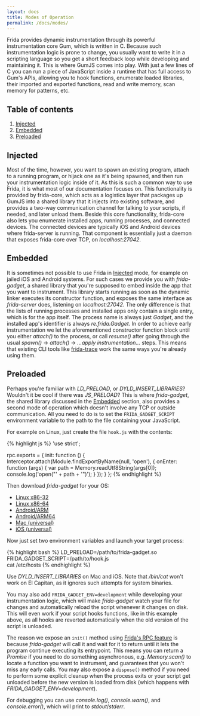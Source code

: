 ```yaml
---
layout: docs
title: Modes of Operation
permalink: /docs/modes/
---
```


Frida provides dynamic instrumentation through its powerful instrumentation core
Gum, which is written in C. Because such instrumentation logic is prone to
change, you usually want to write it in a scripting language so you get a short
feedback loop while developing and maintaining it. This is where GumJS comes
into play. With just a few lines of C you can run a piece of JavaScript inside a
runtime that has full access to Gum's APIs, allowing you to hook functions,
enumerate loaded libraries, their imported and exported functions, read and
write memory, scan memory for patterns, etc.

## Table of contents
  1. [Injected](#injected)
  1. [Embedded](#embedded)
  1. [Preloaded](#preloaded)

## Injected

Most of the time, however, you want to spawn an existing program, attach to a
running program, or hijack one as it's being spawned, and then run your
instrumentation logic inside of it. As this is such a common way to use Frida,
it is what most of our documentation focuses on. This functionality is provided
by frida-core, which acts as a logistics layer that packages up GumJS into a
shared library that it injects into existing software, and provides a two-way
communication channel for talking to your scripts, if needed, and later unload
them. Beside this core functionality, frida-core also lets you enumerate
installed apps, running processes, and connected devices. The connected devices
are typically iOS and Android devices where frida-server is running. That
component is essentially just a daemon that exposes frida-core over TCP, on
*localhost:27042*.

## Embedded

It is sometimes not possible to use Frida in [Injected](#injected) mode, for
example on jailed iOS and Android systems. For such cases we provide you with
*frida-gadget*, a shared library that you're supposed to embed inside the app
that you want to instrument. This library starts running as soon as the dynamic
linker executes its constructor function, and exposes the same interface as
*frida-server* does, listening on *localhost:27042*. The only difference is
that the lists of running processes and installed apps only contain a single
entry, which is for the app itself. The process name is always just *Gadget*,
and the installed app's identifier is always *re.frida.Gadget*. In order to
achieve early instrumentation we let the aforementioned constructor function
block until you either *attach()* to the process, or call *resume()* after
going through the usual *spawn()* -> *attach()* -> *…apply instrumentation…*
steps. This means that existing CLI tools like [frida-trace](/docs/frida-trace/)
work the same ways you're already using them.

## Preloaded

Perhaps you're familiar with *LD_PRELOAD*, or *DYLD_INSERT_LIBRARIES*? Wouldn't
it be cool if there was *JS_PRELOAD*? This is where *frida-gadget*, the shared
library discussed in the [Embedded](#embedded) section, also provides a second
mode of operation which doesn't involve any TCP or outside communication. All
you need to do is to set the `FRIDA_GADGET_SCRIPT` environment variable to the
path to the file containing your JavaScript.

For example on Linux, just create the file `hook.js` with the contents:

{% highlight js %}
'use strict';

rpc.exports = {
  init: function () {
    Interceptor.attach(Module.findExportByName(null, 'open'), {
      onEnter: function (args) {
        var path = Memory.readUtf8String(args[0]);
        console.log('open("' + path + '")');
      }
    });
  }
};
{% endhighlight %}

Then download *frida-gadget* for your OS:

- [Linux x86-32](https://build.frida.re/frida/linux/i386/lib/frida-gadget.so)
- [Linux x86-64](https://build.frida.re/frida/linux/x86_64/lib/frida-gadget.so)
- [Android/ARM](https://build.frida.re/frida/android/arm/lib/frida-gadget.so)
- [Android/ARM64](https://build.frida.re/frida/android/arm64/lib/frida-gadget.so)
- [Mac (universal)](https://build.frida.re/frida/mac/lib/FridaGadget.dylib)
- [iOS (universal)](https://build.frida.re/frida/ios/lib/FridaGadget.dylib)

Now just set two environment variables and launch your target process:

{% highlight bash %}
LD_PRELOAD=/path/to/frida-gadget.so \
FRIDA_GADGET_SCRIPT=/path/to/hook.js \
cat /etc/hosts
{% endhighlight %}

Use *DYLD_INSERT_LIBRARIES* on Mac and iOS. Note that */bin/cat* won't work
on El Capitan, as it ignores such attempts for system binaries.

You may also add `FRIDA_GADGET_ENV=development` while developing your
instrumentation logic, which will make *frida-gadget* watch your file for
changes and automatically reload the script whenever it changes on disk. This
will even work if your script hooks functions, like in this example above, as
all hooks are reverted automatically when the old version of the script is
unloaded.

The reason we expose an `init()` method using [Frida's RPC feature](/docs/javascript-api/#rpc)
is because *frida-gadget* will call it and wait for it to return until it lets
the program continue executing its entrypoint. This means you can return a
*Promise* if you need to do something asynchronous, e.g. *Memory.scan()* to
locate a function you want to instrument, and guarantees that you won't miss any
early calls. You may also expose a `dispose()` method if you need to perform
some explicit cleanup when the process exits or your script get unloaded before
the new version is loaded from disk (which happens with
*FRIDA_GADGET_ENV=development*).

For debugging you can use *console.log()*, *console.warn()*, and
*console.error()*, which will print to *stdout*/*stderr*.

